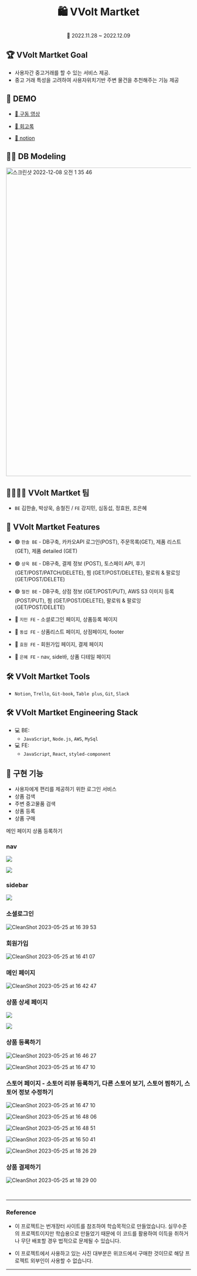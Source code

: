 # <p align="center">🛍️ VVolt Martket

<P align="center">📆 2022.11.28 ~ 2022.12.09

## 🏆 VVolt Martket Goal

- 사용자간 중고거래를 할 수 있는 서비스 제공.
- 중고 거래 특성을 고려하여 사용자위치기반 주변 물건을 추천해주는 기능 제공

## 📼 DEMO

- <a href="https://www.youtube.com/watch?v=UDNfYsCpGR4">📎 구동 영상</a>
  
- <a href="https://url.kr/8gparh">📎 회고록 </a>
  
- <a href="https://alive-cucumber-b08.notion.site/VVolt-Market-561ecc1ebce149db9685741a645699ce">📎 notion</a>

## 👩‍💻 DB Modeling

<img width="840" alt="스크린샷 2022-12-08 오전 1 35 46" src="https://user-images.githubusercontent.com/108253922/206603252-88d36410-961b-4ac1-85a2-a3b7dae6e694.png">


## 👩‍👩‍👧‍👦 VVolt Martket 팀

- `BE` 김한솔, 박상욱, 송철진 / `FE` 강지민, 심동섭, 정효원, 조은혜

## 📌 VVolt Martket Features

- 🟢 `한솔 BE` - DB구축, 카카오API 로그인(POST), 주문목록(GET), 제품 리스트 (GET), 제품 detailed (GET)
- 🟢 `상욱 BE` - DB구축, 결제 정보 (POST), 토스페이 API, 후기 (GET/POST/PATCH/DELETE), 찜 (GET/POST/DELETE), 팔로워 & 팔로잉 (GET/POST/DELETE)
- 🟢 `철진 BE` - DB구축, 상점 정보 (GET/POST/PUT), AWS S3 이미지 등록 (POST/PUT), 찜 (GET/POST/DELETE), 팔로워 & 팔로잉 (GET/POST/DELETE)

- 🔵 `지민 FE` - 소셜로그인 페이지, 상품등록 페이지
- 🔵 `동섭 FE` - 상품리스트 페이지, 상점페이지, footer
- 🔵 `효원 FE` - 회원가입 페이지, 결제 페이지
- 🔵 `은혜 FE` - nav, side바, 상품 디테일 페이지


## 🛠 VVolt Martket Tools

- `Notion`, `Trello`, `Git-book`, `Table plus`, `Git`, `Slack`

## 🛠 VVolt Martket Engineering Stack

- 💻 BE:
  - `JavaScript`, `Node.js`, `AWS`, `MySql`
- 💻 FE:
  - `JavaScript`, `React`, `styled-component`

## 🚀 구현 기능

- 사용자에게 편리를 제공하기 위한 로그인 서비스
- 상품 검색
- 주변 중고물품 검색
- 상품 등록
- 상품 구매


 메인 페이지 상품 등록하기 
  
  
  ### nav
 ![](https://velog.velcdn.com/images/yellowbutter0327/post/601e9c93-2c4c-48ea-9a33-b4a21237da5d/image.png)

![](https://velog.velcdn.com/images/yellowbutter0327/post/3ef52f8a-c63e-4703-938b-85392010ab8a/image.gif)

  ### sidebar
  
![](https://velog.velcdn.com/images/yellowbutter0327/post/4b47284b-2ab6-4715-82e5-87804ece21ae/image.gif)
 
  ### 소셜로그인
  ![CleanShot 2023-05-25 at 16 39 53](https://github.com/yellowbutter0327/39-2nd-VVolt-Market-frontend/assets/103365467/770c1b87-ade6-41f5-89d6-a11863d1bfe4)

  ### 회원가입
  
  ![CleanShot 2023-05-25 at 16 41 07](https://github.com/yellowbutter0327/39-2nd-VVolt-Market-frontend/assets/103365467/331441ed-1048-4964-a777-4898ab9dd33e)

   ### 메인 페이지
  
  ![CleanShot 2023-05-25 at 16 42 47](https://github.com/yellowbutter0327/39-2nd-VVolt-Market-frontend/assets/103365467/816223a4-2225-4f73-94ce-606b802434ed)
  
  ### 상품 상세 페이지
 
  
  ![](https://velog.velcdn.com/images/yellowbutter0327/post/4b47284b-2ab6-4715-82e5-87804ece21ae/image.gif)
  
![](https://velog.velcdn.com/images/yellowbutter0327/post/464456ac-b188-43e4-8fba-f8b40d3c32c3/image.gif)


  
   ### 상품 등록하기
  ![CleanShot 2023-05-25 at 16 46 27](https://github.com/yellowbutter0327/39-2nd-VVolt-Market-frontend/assets/103365467/a8d3a79e-f484-4a4e-b573-4d48f31be528)

  ![CleanShot 2023-05-25 at 16 47 10](https://github.com/yellowbutter0327/39-2nd-VVolt-Market-frontend/assets/103365467/2512717d-1987-4aef-84a1-8f3c6cb8b0a5)
  
   ### 스토어 페이지 - 소토어 리뷰 등록하기, 다른 스토어 보기, 스토어 찜하기, 스토어 정보 수정하기
  ![CleanShot 2023-05-25 at 16 47 10](https://github.com/yellowbutter0327/39-2nd-VVolt-Market-frontend/assets/103365467/2512717d-1987-4aef-84a1-8f3c6cb8b0a5)
  

  ![CleanShot 2023-05-25 at 16 48 06](https://github.com/yellowbutter0327/39-2nd-VVolt-Market-frontend/assets/103365467/b75b299f-bd56-432f-89ee-b7a748d291c4)

  ![CleanShot 2023-05-25 at 16 48 51](https://github.com/yellowbutter0327/39-2nd-VVolt-Market-frontend/assets/103365467/d5fc357d-834f-4818-97e6-b5f3c99f0374)

  ![CleanShot 2023-05-25 at 16 50 41](https://github.com/yellowbutter0327/39-2nd-VVolt-Market-frontend/assets/103365467/e52f67d3-6470-44e3-b8c8-a05c438b6565)

 
  ![CleanShot 2023-05-25 at 18 26 29](https://github.com/yellowbutter0327/39-2nd-VVolt-Market-frontend/assets/103365467/f9e2d8ff-eaa7-48a0-9789-4bc874e58fba)

   ### 상품 결제하기
  ![CleanShot 2023-05-25 at 18 29 00](https://github.com/yellowbutter0327/39-2nd-VVolt-Market-frontend/assets/103365467/92ac9b4f-0989-4c1d-a6a6-c1ef41d908ec)

  
<br>

---

### Reference

- 이 프로젝트는 번개장터 사이트를 참조하여 학습목적으로 만들었습니다. 실무수준의 프로젝트이지만 학습용으로 만들었기 때문에 이 코드를 활용하여 이득을 취하거나 무단 배포할 경우 법적으로 문제될 수 있습니다.

- 이 프로젝트에서 사용하고 있는 사진 대부분은 위코드에서 구매한 것이므로 해당 프로젝트 외부인이 사용할 수 없습니다.

---
